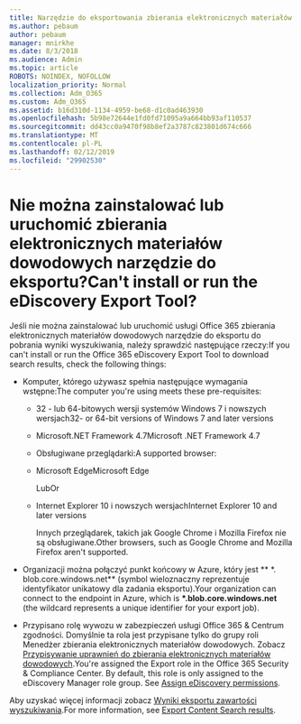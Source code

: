 ```yaml
---
title: Narzędzie do eksportowania zbierania elektronicznych materiałów dowodowych
ms.author: pebaum
author: pebaum
manager: mnirkhe
ms.date: 8/3/2018
ms.audience: Admin
ms.topic: article
ROBOTS: NOINDEX, NOFOLLOW
localization_priority: Normal
ms.collection: Adm_O365
ms.custom: Adm_O365
ms.assetid: b16d310d-1134-4959-be68-d1c0ad463930
ms.openlocfilehash: 5b98e72644e1fd0fd71095a9a664bb93af110537
ms.sourcegitcommit: dd43cc0a9470f98b8ef2a3787c823801d674c666
ms.translationtype: MT
ms.contentlocale: pl-PL
ms.lasthandoff: 02/12/2019
ms.locfileid: "29902530"
---
```

# <a name="cant-install-or-run-the-ediscovery-export-tool"></a><span data-ttu-id="6f2aa-102">Nie można zainstalować lub uruchomić zbierania elektronicznych materiałów dowodowych narzędzie do eksportu?</span><span class="sxs-lookup"><span data-stu-id="6f2aa-102">Can't install or run the eDiscovery Export Tool?</span></span>

<span data-ttu-id="6f2aa-103">Jeśli nie można zainstalować lub uruchomić usługi Office 365 zbierania elektronicznych materiałów dowodowych narzędzie do eksportu do pobrania wyniki wyszukiwania, należy sprawdzić następujące rzeczy:</span><span class="sxs-lookup"><span data-stu-id="6f2aa-103">If you can't install or run the Office 365 eDiscovery Export Tool to download search results, check the following things:</span></span>
  
- <span data-ttu-id="6f2aa-104">Komputer, którego używasz spełnia następujące wymagania wstępne:</span><span class="sxs-lookup"><span data-stu-id="6f2aa-104">The computer you're using meets these pre-requisites:</span></span>
    
  - <span data-ttu-id="6f2aa-105">32 - lub 64-bitowych wersji systemów Windows 7 i nowszych wersjach</span><span class="sxs-lookup"><span data-stu-id="6f2aa-105">32- or 64-bit versions of Windows 7 and later versions</span></span>
    
  - <span data-ttu-id="6f2aa-106">Microsoft.NET Framework 4.7</span><span class="sxs-lookup"><span data-stu-id="6f2aa-106">Microsoft .NET Framework 4.7</span></span>
    
  - <span data-ttu-id="6f2aa-107">Obsługiwane przeglądarki:</span><span class="sxs-lookup"><span data-stu-id="6f2aa-107">A supported browser:</span></span>
    
  - <span data-ttu-id="6f2aa-108">Microsoft Edge</span><span class="sxs-lookup"><span data-stu-id="6f2aa-108">Microsoft Edge</span></span>
    
    <span data-ttu-id="6f2aa-109">Lub</span><span class="sxs-lookup"><span data-stu-id="6f2aa-109">Or</span></span>
    
  - <span data-ttu-id="6f2aa-110">Internet Explorer 10 i nowszych wersjach</span><span class="sxs-lookup"><span data-stu-id="6f2aa-110">Internet Explorer 10 and later versions</span></span>
    
    <span data-ttu-id="6f2aa-111">Innych przeglądarek, takich jak Google Chrome i Mozilla Firefox nie są obsługiwane.</span><span class="sxs-lookup"><span data-stu-id="6f2aa-111">Other browsers, such as Google Chrome and Mozilla Firefox aren't supported.</span></span>
    
- <span data-ttu-id="6f2aa-112">Organizacji można połączyć punkt końcowy w Azure, który jest \*\* \*. blob.core.windows.net\*\* (symbol wieloznaczny reprezentuje identyfikator unikatowy dla zadania eksportu).</span><span class="sxs-lookup"><span data-stu-id="6f2aa-112">Your organization can connect to the endpoint in Azure, which is **\*.blob.core.windows.net** (the wildcard represents a unique identifier for your export job).</span></span> 
    
- <span data-ttu-id="6f2aa-p101">Przypisano rolę wywozu w zabezpieczeń usługi Office 365 &amp; Centrum zgodności. Domyślnie ta rola jest przypisane tylko do grupy roli Menedżer zbierania elektronicznych materiałów dowodowych. Zobacz [Przypisywanie uprawnień do zbierania elektronicznych materiałów dowodowych](https://support.office.com/article/assign-ediscovery-permissions-in-the-office-365-security-compliance-center-5b9a067b-9d2e-4aa5-bb33-99d8c0d0b5d7#moreinfo).</span><span class="sxs-lookup"><span data-stu-id="6f2aa-p101">You're assigned the Export role in the Office 365 Security &amp; Compliance Center. By default, this role is only assigned to the eDiscovery Manager role group. See [Assign eDiscovery permissions](https://support.office.com/article/assign-ediscovery-permissions-in-the-office-365-security-compliance-center-5b9a067b-9d2e-4aa5-bb33-99d8c0d0b5d7#moreinfo).</span></span>
    
<span data-ttu-id="6f2aa-116">Aby uzyskać więcej informacji zobacz [Wyniki eksportu zawartości wyszukiwania](https://support.office.com/article/Export-Content-Search-results-from-the-Office-365-Security-Compliance-Center-ed48d448-3714-4c42-85f5-10f75f6a4278).</span><span class="sxs-lookup"><span data-stu-id="6f2aa-116">For more information, see [Export Content Search results](https://support.office.com/article/Export-Content-Search-results-from-the-Office-365-Security-Compliance-Center-ed48d448-3714-4c42-85f5-10f75f6a4278).</span></span>
  

